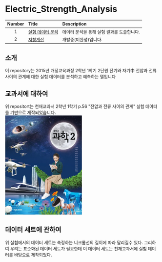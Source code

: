 # Electric_Strength_Analysis
|Number|Title|Description|
|:---:|:---|:---|
|1|[실험 데이터 분석](https://github.com/minecode0606/Electric_Strength_Analysis/blob/main/Data_Analytics.ipynb)|데이터 분석을 통해 실험 결과를 도출합니다.|
|2|[저항계산](https://github.com/minecode0606/Electric_Strength_Analysis/blob/main/Amoere_and_Voltage.ipynb)|개발중(미완성)입니다.|

## 소개
이 repository는 2015년 개정교육과정 2학년 1학기 2단원 전기와 자기中
전압과 전류 사이의 관계에 대한 실험 데이터를 분석하고 예측하는 델입니다

## 교과서에 대하여
위 repositort는 천재교과서 2학년 1학기 p.56 "전압과 전류 사이의 관계"
실험 데이터를 기반으로 제작되었습니다.  
<img src = "https://github.com/minecode0606/Electric_Strength_Analysis/blob/main/images/book.jpg" width="50%" height="50%">

## 데이터 세트에 관하여
위 실험에서의 데이터 세트는 측정하는 니크롬선의 길이에 따라 달리질수 있다.
그리하여 우리는 표준화된 데이터 세트가 필요한데 이 데이터 세트는 천재교과서에
실험 데이터를 바탕으로 제작되었다.